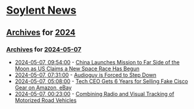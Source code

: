 # [Soylent News](../../../README.md)

## [Archives](../../index.md) for [2024](../index.md)

### [Archives](../../index.md) for [2024-05-07](index.md)

* [2024-05-07, 09:54:00](https://soylentnews.org/article.pl?sid=24/05/06/1455210&from=rss) - [China Launches Mission to Far Side of the Moon as US Claims a New Space Race Has Begun](https://soylentnews.org/article.pl?sid=24/05/06/1455210&from=rss)
* [2024-05-07, 07:31:00](https://soylentnews.org/meta/article.pl?sid=24/05/07/0725200&from=rss) - [Audioguy is Forced to Step Down](https://soylentnews.org/meta/article.pl?sid=24/05/07/0725200&from=rss)
* [2024-05-07, 05:08:00](https://soylentnews.org/article.pl?sid=24/05/06/1450225&from=rss) - [Tech CEO Gets 6 Years for Selling Fake Cisco Gear on Amazon, eBay](https://soylentnews.org/article.pl?sid=24/05/06/1450225&from=rss)
* [2024-05-07, 00:23:00](https://soylentnews.org/article.pl?sid=24/05/06/1445213&from=rss) - [Combining Radio and Visual Tracking of Motorized Road Vehicles](https://soylentnews.org/article.pl?sid=24/05/06/1445213&from=rss)
